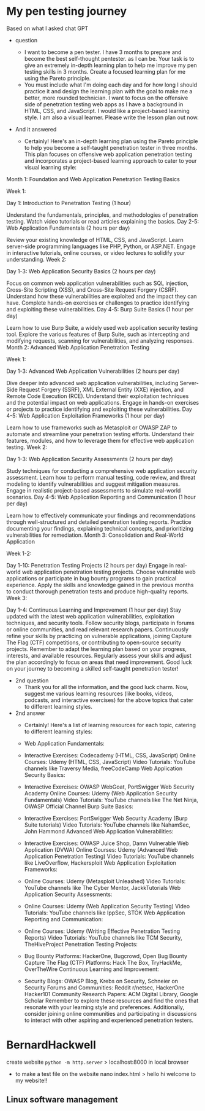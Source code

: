 # My pen testing journey

Based on what I asked chat GPT
- question 
    - I want to become a pen tester. I have 3 months to prepare and become the best self-thought pentester. as I can be. Your task is to give an extremely in-depth learning plan to help me improve my pen testing skills in 3 months.  Create a focused learning plan for me using the Pareto principle.
    - You must include what I'm doing each day and for how long I should practice it and design the learning plan with the goal to make me a better, more rounded technician. I want to focus on the offensive side of penetration testing web apps as I have a background in HTML, CSS, and JavaScript. I would like a project-based learning style. I am also a visual learner. Please write the lesson plan out now.

- And it answered
    - Certainly! Here's an in-depth learning plan using the Pareto principle to help you become a self-taught penetration tester in three months. This plan focuses on offensive web application penetration testing and incorporates a project-based learning approach to cater to your visual learning style:

Month 1: Foundation and Web Application Penetration Testing Basics

Week 1:

Day 1: Introduction to Penetration Testing (1 hour)

Understand the fundamentals, principles, and methodologies of penetration testing.
Watch video tutorials or read articles explaining the basics.
Day 2-5: Web Application Fundamentals (2 hours per day)

Review your existing knowledge of HTML, CSS, and JavaScript.
Learn server-side programming languages like PHP, Python, or ASP.NET.
Engage in interactive tutorials, online courses, or video lectures to solidify your understanding.
Week 2:

Day 1-3: Web Application Security Basics (2 hours per day)

Focus on common web application vulnerabilities such as SQL injection, Cross-Site Scripting (XSS), and Cross-Site Request Forgery (CSRF).
Understand how these vulnerabilities are exploited and the impact they can have.
Complete hands-on exercises or challenges to practice identifying and exploiting these vulnerabilities.
Day 4-5: Burp Suite Basics (1 hour per day)

Learn how to use Burp Suite, a widely used web application security testing tool.
Explore the various features of Burp Suite, such as intercepting and modifying requests, scanning for vulnerabilities, and analyzing responses.
Month 2: Advanced Web Application Penetration Testing

Week 1:

Day 1-3: Advanced Web Application Vulnerabilities (2 hours per day)

Dive deeper into advanced web application vulnerabilities, including Server-Side Request Forgery (SSRF), XML External Entity (XXE) injection, and Remote Code Execution (RCE).
Understand their exploitation techniques and the potential impact on web applications.
Engage in hands-on exercises or projects to practice identifying and exploiting these vulnerabilities.
Day 4-5: Web Application Exploitation Frameworks (1 hour per day)

Learn how to use frameworks such as Metasploit or OWASP ZAP to automate and streamline your penetration testing efforts.
Understand their features, modules, and how to leverage them for effective web application testing.
Week 2:

Day 1-3: Web Application Security Assessments (2 hours per day)

Study techniques for conducting a comprehensive web application security assessment.
Learn how to perform manual testing, code review, and threat modeling to identify vulnerabilities and suggest mitigation measures.
Engage in realistic project-based assessments to simulate real-world scenarios.
Day 4-5: Web Application Reporting and Communication (1 hour per day)

Learn how to effectively communicate your findings and recommendations through well-structured and detailed penetration testing reports.
Practice documenting your findings, explaining technical concepts, and prioritizing vulnerabilities for remediation.
Month 3: Consolidation and Real-World Application

Week 1-2:

Day 1-10: Penetration Testing Projects (2 hours per day)
Engage in real-world web application penetration testing projects.
Choose vulnerable web applications or participate in bug bounty programs to gain practical experience.
Apply the skills and knowledge gained in the previous months to conduct thorough penetration tests and produce high-quality reports.
Week 3:

Day 1-4: Continuous Learning and Improvement (1 hour per day)
Stay updated with the latest web application vulnerabilities, exploitation techniques, and security tools.
Follow security blogs, participate in forums or online communities, and read relevant research papers.
Continuously refine your skills by practicing on vulnerable applications, joining Capture The Flag (CTF) competitions, or contributing to open-source security projects.
Remember to adapt the learning plan based on your progress, interests, and available resources. Regularly assess your skills and adjust the plan accordingly to focus on areas that need improvement. Good luck on your journey to becoming a skilled self-taught penetration tester!

- 2nd question 
    - Thank you for all the information, and the good luck charm. Now, suggest me various learning resources (like books, videos, podcasts, and interactive exercises) for the above topics that cater to different learning styles.
- 2nd answer
    - Certainly! Here's a list of learning resources for each topic, catering to different learning styles:

    - Web Application Fundamentals:

    - Interactive Exercises: Codecademy (HTML, CSS, JavaScript)
Online Courses: Udemy (HTML, CSS, JavaScript)
Video Tutorials: YouTube channels like Traversy Media, freeCodeCamp
Web Application Security Basics:

    - Interactive Exercises: OWASP WebGoat, PortSwigger Web Security Academy
Online Courses: Udemy (Web Application Security Fundamentals)
Video Tutorials: YouTube channels like The Net Ninja, OWASP Official Channel
Burp Suite Basics:

    - Interactive Exercises: PortSwigger Web Security Academy (Burp Suite tutorials)
Video Tutorials: YouTube channels like NahamSec, John Hammond
Advanced Web Application Vulnerabilities:

    - Interactive Exercises: OWASP Juice Shop, Damn Vulnerable Web Application (DVWA)
Online Courses: Udemy (Advanced Web Application Penetration Testing)
Video Tutorials: YouTube channels like LiveOverflow, Hackersploit
Web Application Exploitation Frameworks:

    - Online Courses: Udemy (Metasploit Unleashed)
Video Tutorials: YouTube channels like The Cyber Mentor, JackkTutorials
Web Application Security Assessments:

    - Online Courses: Udemy (Web Application Security Testing)
Video Tutorials: YouTube channels like IppSec, STÖK
Web Application Reporting and Communication:

    - Online Courses: Udemy (Writing Effective Penetration Testing Reports)
Video Tutorials: YouTube channels like TCM Security, TheHiveProject
Penetration Testing Projects:

    - Bug Bounty Platforms: HackerOne, Bugcrowd, Open Bug Bounty
Capture The Flag (CTF) Platforms: Hack The Box, TryHackMe, OverTheWire
Continuous Learning and Improvement:

    - Security Blogs: OWASP Blog, Krebs on Security, Schneier on Security
Forums and Communities: Reddit r/netsec, HackerOne Hacker101 Community
Research Papers: ACM Digital Library, Google Scholar
Remember to explore these resources and find the ones that resonate with your learning style and preferences. Additionally, consider joining online communities and participating in discussions to interact with other aspiring and experienced penetration testers.

# BernardHackwell
create website `python -m http.server` > localhost:8000 in local browser
- to make a test file on the website
nano index.html > hello hi welcome to my website!!

## Linux software management



